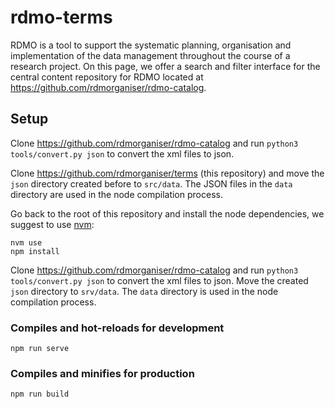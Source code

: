 # rdmo-terms

RDMO is a tool to support the systematic planning, organisation and implementation of the data management throughout the course of a research project. On this page, we offer a search and filter interface for the central content repository for RDMO located at <https://github.com/rdmorganiser/rdmo-catalog>.


## Setup

Clone <https://github.com/rdmorganiser/rdmo-catalog> and run `python3 tools/convert.py json` to convert the xml files to json.

Clone <https://github.com/rdmorganiser/terms> (this repository) and move the `json` directory created before to `src/data`. The JSON files in the `data` directory are used in the node compilation process.

Go back to the root of this repository and install the node dependencies, we suggest to use [nvm](https://github.com/nvm-sh/nvm):

```
nvm use
npm install
```

Clone <https://github.com/rdmorganiser/rdmo-catalog> and run `python3 tools/convert.py json` to convert the xml files to json. Move the created `json` directory to `srv/data`. The `data` directory is used in the node compilation process.

### Compiles and hot-reloads for development

```
npm run serve
```

### Compiles and minifies for production

```
npm run build
```
